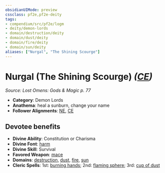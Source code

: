 ```yaml
---
obsidianUIMode: preview
cssclass: pf2e,pf2e-deity
tags:
- compendium/src/pf2e/logm
- deity/demon-lords
- domain/destruction/deity
- domain/dust/deity
- domain/fire/deity
- domain/sun/deity
aliases: ["Nurgal", "The Shining Scourge"]
---
```

# Nurgal (The Shining Scourge) *([CE](rules/traits/ce-b1.md "Chaotic Evil Alignment Trait"))*  
*Source: Lost Omens: Gods & Magic p. 77*  

- **Category**: Demon Lords
- **Anathema**: heal a sunburn, change your name
- **Follower Alignments**: [NE](rules/traits/ne-b1.md "Neutral Evil Alignment Trait"), [CE](rules/traits/ce-b1.md "Chaotic Evil Alignment Trait")

## Devotee benefits

- **Divine Ability**: Constitution or Charisma
- **Divine Font**: [harm](harm.md)
- **Divine Skill**: Survival
- **Favored Weapon**: [mace](mace.md)
- **Domains**: [destruction](Reference/Compendium/Setting/domains.md#Destruction), [dust](Reference/Compendium/Setting/domains.md#Dust), [fire](Reference/Compendium/Setting/domains.md#Fire), [sun](Reference/Compendium/Setting/domains.md#Sun)
- **Cleric Spells**: 1st: [burning hands](burning-hands.md); 2nd: [flaming sphere](flaming-sphere.md); 3rd: [cup of dust](cup-of-dust-logm.md)